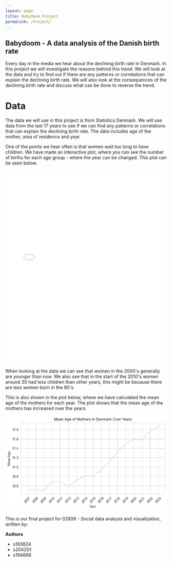 ```yaml
---
layout: page
title: Babydoom Project
permalink: /Project/
---
```


## Babydoom - A data analysis of the Danish birth rate
Every day in the media we hear about the declining birth rate in Denmark. In this project we will investigate the reasons behind this trend. We will look at the data and try to find out if there are any patterns or correlations that can explain the declining birth rate. We will also look at the consequences of the declining birth rate and discuss what can be done to reverse the trend.

# Data
The data we will use in this project is from Statistics Denmark. We will use data from the last 17 years to see if we can find any patterns or correlations that can explain the declining birth rate. The data includes age of the mother, area of residence and year.

One of the points we hear often is that women wait too long to have children. We have made an interactive plot, where you can see the number of births for each age group - where the year can be changed. This plot can be seen below.
<iframe src="/births_vs_age.html" width = "100%" height="600" frameborder="0"></iframe>

When looking at the data we can see that women in the 2000's generally are younger than now. We also see that in the start of the 2010's women around 30 had less children than other years, this might be because there are less women born in the 80's. 

This is also shown in the plot below, where we have calculated the mean age of the mothers for each year. The plot shows that the mean age of the mothers has increased over the years.

![Mean age](mean_age.png)












This is our final project for 02806 - Social data analysis and visualization, written by:

**Authors**
* s183624
* s204201
* s194666